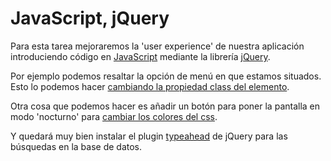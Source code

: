 # JavaScript, jQuery

Para esta tarea mejoraremos la 'user experience' de nuestra aplicación introduciendo código en [JavaScript](https://developer.mozilla.org/es/docs/Web/JavaScript) mediante la librería [jQuery](https://www.w3schools.com/jquery/).

Por ejemplo podemos resaltar la opción de menú en que estamos situados. Esto lo podemos hacer [cambiando la propiedad class del elemento](https://fellowtuts.com/jquery/change-class-using-jquery/).

Otra cosa que podemos hacer es añadir un botón para poner la pantalla en modo 'nocturno' para [cambiar los colores del css](http://api.jquery.com/css/).

Y quedará muy bien instalar el plugin [typeahead](http://www.runningcoder.org/jquerytypeahead/demo/) de jQuery para las búsquedas en la base de datos.
